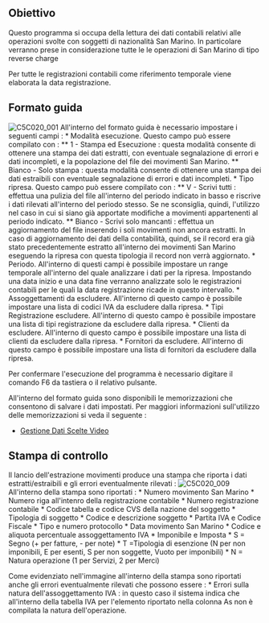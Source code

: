 ## Obiettivo

Questo programma si occupa della lettura dei dati contabili relativi alle operazioni svolte con soggetti di nazionalità San Marino.
In particolare verranno prese in considerazione tutte le le operazioni di San Marino di tipo reverse
charge

Per tutte le registrazioni contabili come riferimento temporale viene elaborata la data registrazione.

## Formato guida

![C5C020_001](http://doc.smeup.com/immagini/MBDOC_OGG-P_C5MS00A/C5C020_001.png)
All'interno del formato guida è necessario impostare i seguenti campi : 
 \* Modalità esecuzione. Questo campo può essere compilato con : 
 \*\* 1 - Stampa ed Esecuzione :  questa modalità consente di ottenere una stampa dei dati estratti, con eventuale segnalazione di errori e dati incompleti, e la popolazione del file dei movimenti San Marino.
 \*\* Bianco - Solo stampa :  questa modalità consente di ottenere una stampa dei dati estraibili con eventuale segnalazione di errori e dati incompleti.
 \* Tipo ripresa. Questo campo può essere compilato con : 
 \*\* V - Scrivi tutti :  effettua una pulizia del file all'interno del periodo indicato in basso e riscrive i dati rilevati all'interno del periodo stesso. Se ne sconsiglia, quindi, l'utilizzo nel caso in cui si siano già apportate modifiche a movimenti appartenenti al periodo indicato.
 \*\* Bianco - Scrivi solo mancanti :  effettua un aggiornamento del file inserendo i soli movimenti non ancora estratti. In caso di aggiornamento dei dati della contabilità, quindi, se il record era già stato precedentemente estratto all'interno dei movimenti San Marino eseguendo la ripresa con questa tipologia il record non verrà aggiornato.
 \* Periodo. All'interno di questi campi è possibile impostare un range temporale all'interno del quale analizzare i dati per la ripresa. Impostando una data inizio e una data fine verranno analizzate solo le registrazioni contabili per le quali la data registrazione ricade in questo intervallo.
 \* Assoggettamenti da escludere. All'interno di questo campo è possibile impostare una lista di codici IVA da escludere dalla ripresa.
 \* Tipi Registrazione escludere. All'interno di questo campo è possibile impostare una lista di tipi registrazione da escludere dalla ripresa.
 \* Clienti da escludere. All'interno di questo campo è possibile impostare una lista di clienti da escludere dalla ripresa.
 \* Fornitori da escludere. All'interno di questo campo è possibile impostare una lista di fornitori da escludere dalla ripresa.

Per confermare l'esecuzione del programma è necessario digitare il comando F6 da tastiera o il relativo pulsante.

All'interno del formato guida sono disponibili le memorizzazioni che consentono di salvare i dati impostati. Per maggiori informazioni sull'utilizzo delle memorizzazioni si veda il seguente : 

- [Gestione Dati Scelte Video](Sorgenti/OJ/PGM/B£MDV0)

## Stampa di controllo

Il lancio dell'estrazione movimenti produce una stampa che riporta i dati estratti/estraibili e gli errori eventualmente rilevati : 
![C5C020_009](http://doc.smeup.com/immagini/MBDOC_OGG-P_C5MS00A/C5C020_009.png)
All'interno della stampa sono riportati : 
 \* Numero movimento San Marino
 \* Numero riga all'intenro della registrazione contabile
 \* Numero registrazione contabile
 \* Codice tabella e codice CVS della nazione del soggetto
 \* Tipologia di soggetto
 \* Codice e descrizione soggetto
 \* Partita IVA e Codice Fiscale
 \* Tipo e numero protocollo
 \* Data movimento San Marino
 \* Codice e aliquota percentuale assoggettamento IVA
 \* Imponibile e Imposta
 \* S = Segno (+ per fatture, - per note)
 \* T =Tipologia di esenzione (N per non imponibili, E per esenti, S per non soggette, Vuoto per imponibili)
 \* N = Natura operazione (1 per Servizi, 2 per Merci)

Come evidenziato  nell'immagine all'interno della stampa sono riportati anche gli errori eventualmente rilevati che possono essere : 
 \* Errori sulla natura dell'assoggettamento IVA :  in questo caso il sistema indica che all'interno della tabella IVA per l'elemento riportato nella colonna As non è compilata la natura dell'operazione.



